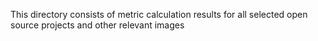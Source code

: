 This directory consists of metric calculation results for all selected open source projects and other relevant images
